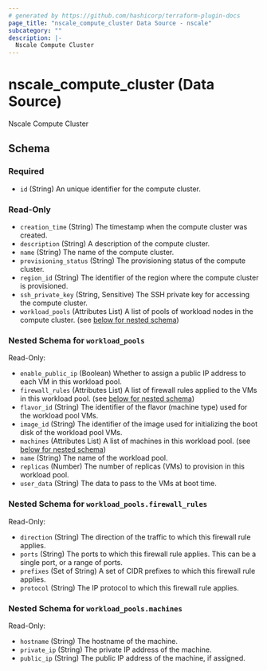 ```yaml
---
# generated by https://github.com/hashicorp/terraform-plugin-docs
page_title: "nscale_compute_cluster Data Source - nscale"
subcategory: ""
description: |-
  Nscale Compute Cluster
---
```


# nscale_compute_cluster (Data Source)

Nscale Compute Cluster



<!-- schema generated by tfplugindocs -->
## Schema

### Required

- `id` (String) An unique identifier for the compute cluster.

### Read-Only

- `creation_time` (String) The timestamp when the compute cluster was created.
- `description` (String) A description of the compute cluster.
- `name` (String) The name of the compute cluster.
- `provisioning_status` (String) The provisioning status of the compute cluster.
- `region_id` (String) The identifier of the region where the compute cluster is provisioned.
- `ssh_private_key` (String, Sensitive) The SSH private key for accessing the compute cluster.
- `workload_pools` (Attributes List) A list of pools of workload nodes in the compute cluster. (see [below for nested schema](#nestedatt--workload_pools))

<a id="nestedatt--workload_pools"></a>
### Nested Schema for `workload_pools`

Read-Only:

- `enable_public_ip` (Boolean) Whether to assign a public IP address to each VM in this workload pool.
- `firewall_rules` (Attributes List) A list of firewall rules applied to the VMs in this workload pool. (see [below for nested schema](#nestedatt--workload_pools--firewall_rules))
- `flavor_id` (String) The identifier of the flavor (machine type) used for the workload pool VMs.
- `image_id` (String) The identifier of the image used for initializing the boot disk of the workload pool VMs.
- `machines` (Attributes List) A list of machines in this workload pool. (see [below for nested schema](#nestedatt--workload_pools--machines))
- `name` (String) The name of the workload pool.
- `replicas` (Number) The number of replicas (VMs) to provision in this workload pool.
- `user_data` (String) The data to pass to the VMs at boot time.

<a id="nestedatt--workload_pools--firewall_rules"></a>
### Nested Schema for `workload_pools.firewall_rules`

Read-Only:

- `direction` (String) The direction of the traffic to which this firewall rule applies.
- `ports` (String) The ports to which this firewall rule applies. This can be a single port, or a range of ports.
- `prefixes` (Set of String) A set of CIDR prefixes to which this firewall rule applies.
- `protocol` (String) The IP protocol to which this firewall rule applies.


<a id="nestedatt--workload_pools--machines"></a>
### Nested Schema for `workload_pools.machines`

Read-Only:

- `hostname` (String) The hostname of the machine.
- `private_ip` (String) The private IP address of the machine.
- `public_ip` (String) The public IP address of the machine, if assigned.
